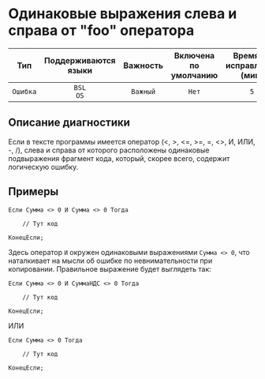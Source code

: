 # Одинаковые выражения слева и справа от "foo" оператора

| Тип | Поддерживаются<br/>языки | Важность | Включена<br/>по умолчанию | Время на<br/>исправление (мин) | Тэги |
| :-: | :-: | :-: | :-: | :-: | :-: |
| `Ошибка` | `BSL`<br/>`OS` | `Важный` | `Нет` | `5` | `suspicious` |

<!-- Блоки выше заполняются автоматически, не трогать -->
## Описание диагностики

Если в тексте программы имеется оператор (<, >, <=, >=, =, <>, И, ИЛИ, -, /), слева и справа от которого расположены одинаковые подвыражения фрагмент кода, который, скорее всего, содержит логическую ошибку.

## Примеры

```bsl
Если Сумма <> 0 И Сумма <> 0 Тогда

    // Тут код

КонецЕсли;
```

Здесь оператор `И` окружен одинаковыми выражениями `Сумма <> 0`,
что наталкивает на мысли об ошибке по невнимательности при копировании. Правильное выражение будет выглядеть так:

```bsl
Если Сумма <> 0 И СуммаНДС <> 0 Тогда

    // Тут код

КонецЕсли;
```

ИЛИ

```bsl
Если Сумма <> 0 Тогда

    // Тут код

КонецЕсли;
```
